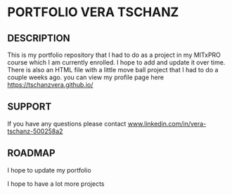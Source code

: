 
# PORTFOLIO VERA TSCHANZ

## DESCRIPTION

This is my portfolio repository that I had to do as a project in my MITxPRO course which I am currently enrolled. I hope to add and update it over time. There is also an HTML file with a little move ball project that I had to do a couple weeks ago. 
you can view my profile page here https://tschanzvera.github.io/

## SUPPORT

If you have any questions please contact www.linkedin.com/in/vera-tschanz-500258a2

## ROADMAP

I hope to update my portfolio 

I hope to have a lot more projects 
